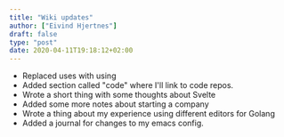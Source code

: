 ```yaml
---
title: "Wiki updates"
author: ["Eivind Hjertnes"]
draft: false
type: "post"
date: 2020-04-11T19:18:12+02:00
---
```


-   Replaced uses with using
-   Added section called "code" where I'll link to code repos.
-   Wrote a short thing with some thoughts about Svelte
-   Added some more notes about starting a company
-   Wrote a thing about my experience using different editors for Golang
-   Added a journal for changes to my emacs config.
